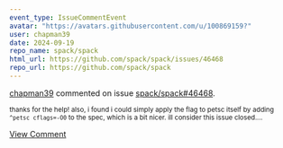 ```yaml
---
event_type: IssueCommentEvent
avatar: "https://avatars.githubusercontent.com/u/100869159?"
user: chapman39
date: 2024-09-19
repo_name: spack/spack
html_url: https://github.com/spack/spack/issues/46468
repo_url: https://github.com/spack/spack
---
```


<a href='https://github.com/chapman39' target='_blank'>chapman39</a> commented on issue <a href='https://github.com/spack/spack/issues/46468' target='_blank'>spack/spack#46468</a>.

<small>thanks for the help! also, i found i could simply apply the flag to petsc itself by adding `^petsc cflags=-O0` to the spec, which is a bit nicer. ill consider this issue closed....</small>

<a href='https://github.com/spack/spack/issues/46468' target='_blank'>View Comment</a>